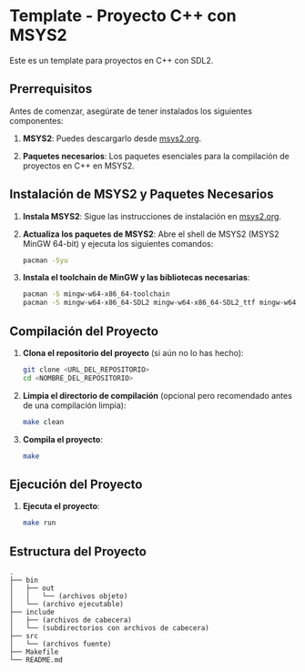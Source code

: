 # Template - Proyecto C++ con MSYS2

Este es un template para proyectos en C++ con SDL2.

## Prerrequisitos

Antes de comenzar, asegúrate de tener instalados los siguientes componentes:

1. **MSYS2**: Puedes descargarlo desde [msys2.org](https://www.msys2.org/).

2. **Paquetes necesarios**: Los paquetes esenciales para la compilación de proyectos en C++ en MSYS2. 

## Instalación de MSYS2 y Paquetes Necesarios

1. **Instala MSYS2**: Sigue las instrucciones de instalación en [msys2.org](https://www.msys2.org/).

2. **Actualiza los paquetes de MSYS2**: Abre el shell de MSYS2 (MSYS2 MinGW 64-bit) y ejecuta los siguientes comandos:

    ```sh
    pacman -Syu
    ```

3. **Instala el toolchain de MinGW y las bibliotecas necesarias**:

    ```sh
    pacman -S mingw-w64-x86_64-toolchain
    pacman -S mingw-w64-x86_64-SDL2 mingw-w64-x86_64-SDL2_ttf mingw-w64-x86_64-SDL2_image
    ```

## Compilación del Proyecto

1. **Clona el repositorio del proyecto** (si aún no lo has hecho):

    ```sh
    git clone <URL_DEL_REPOSITORIO>
    cd <NOMBRE_DEL_REPOSITORIO>
    ```

2. **Limpia el directorio de compilación** (opcional pero recomendado antes de una compilación limpia):

    ```sh
    make clean
    ```

3. **Compila el proyecto**:

    ```sh
    make
    ```

## Ejecución del Proyecto

1. **Ejecuta el proyecto**:

    ```sh
    make run
    ```

## Estructura del Proyecto

```plaintext
.
├── bin
│   ├── out
│   │   └── (archivos objeto)
│   └── (archivo ejecutable)
├── include
│   ├── (archivos de cabecera)
│   └── (subdirectorios con archivos de cabecera)
├── src
│   └── (archivos fuente)
├── Makefile
└── README.md
